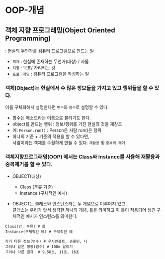# OOP-개념 

## 객체 지향 프로그래밍(Object Oriented Programming)
: 현실의 무언가를 컴퓨터 프로그램으로 만드는 일

- `객체` : 현실에 존재하는 무언가(대상) / 사물
- `지향` : 목표/ 가리키는 것
- `프로그래밍` : 컴퓨터 프로그램을 작성하는 일 


### 객체(Object)는 현실에서 수 많은 정보들을 가지고 있고 행위들을 할 수 있다.

이를 구체화해서 설명한다면 `변수`와 `함수`로 설명할 수 있다.
- 함수는 메소드라는 이름으로 불리기도 한다.
- object를 만드는 행위 : 정보/행위를 가진 현실의 것을 재창조 
- 예: `Person.run()` : Person은 사람 run()은 행위
- 하나의 기준 + 기준의 적용을 할 수 있다면, <br/>사람이라는 객체를 수월하게 만들 수 있다. `재활용` 및 `중복의 제거`

### 객체지향프로그래밍(OOP) 에서는 Class와 Instance를 사용해 재활용과 중복제거를 할 수 있다.
- OBJECT(대상) 
    - Class (분류 기준)
    - Instance (구체적인 예시)

- OBJECT는 클래스와 인스턴스라는 두 개념으로 이루어져 있고 ,<br>클래스는 우리가 앞서 생각한 하나의 개념, 틀을 의미하고 이 틀이 적용되어 생긴 구체적인 예시가 인스턴스를 의미한다.




```
Class(반, 분류) # 틀
Instance(구체적인 예) # 구체적인 예

각기 다른 정보(변수) # 우사인볼트, 손흥민, 나
그러나 같은 행동(함수) # 100m 달리기
그러나 다른 결과  # 9.58초, 11초, 16초
```

